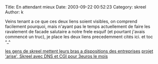 Title: En attendant mieux
Date: 2003-09-22 00:52:23
Category: skreel
Author: k

Veins tenant a ce que ces deux liens soient visibles, on comprend facilement pourquoi, mais n'ayant pas le temps actuellement de faire les ravalement de facade salutaire a notre frele esquif (et pourtant j'avais commencé un truc), je place les deux liens precedemment cités ici. et toc ^_^

[les gens de skreel mettent leurs bras a dispositions des entreprises](http://www.skreel.org/entreprises.php)
[projet 'arise', Skreel avec DNS et CGI pour 3euros le mois](http://www.skreel.org/arise.php)